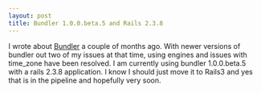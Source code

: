 ```yaml
---
layout: post
title: Bundler 1.0.0.beta.5 and Rails 2.3.8
---
```


I wrote about [Bundler](<http://www.andhapp.com/blog/2010/06/03/bundler-and-rails-238/>) a couple of months ago. With newer versions of bundler out two of my issues at that time, using engines and issues with time\_zone have been resolved. I am currently using bundler 1.0.0.beta.5 with a rails 2.3.8 application. I know I should just move it to Rails3 and yes that is in the pipeline and hopefully very soon.